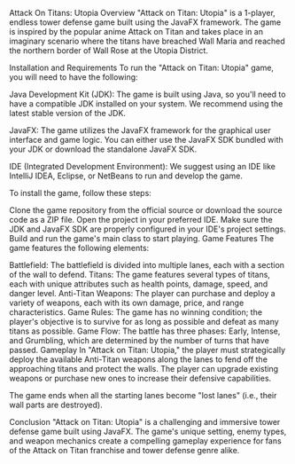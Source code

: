 Attack On Titans: Utopia
Overview
"Attack on Titan: Utopia" is a 1-player, endless tower defense game built using the JavaFX framework. The game is inspired by the popular anime Attack on Titan and takes place in an imaginary scenario where the titans have breached Wall Maria and reached the northern border of Wall Rose at the Utopia District.

Installation and Requirements
To run the "Attack on Titan: Utopia" game, you will need to have the following:

Java Development Kit (JDK): The game is built using Java, so you'll need to have a compatible JDK installed on your system. We recommend using the latest stable version of the JDK.

JavaFX: The game utilizes the JavaFX framework for the graphical user interface and game logic. You can either use the JavaFX SDK bundled with your JDK or download the standalone JavaFX SDK.

IDE (Integrated Development Environment): We suggest using an IDE like IntelliJ IDEA, Eclipse, or NetBeans to run and develop the game.

To install the game, follow these steps:

Clone the game repository from the official source or download the source code as a ZIP file.
Open the project in your preferred IDE.
Make sure the JDK and JavaFX SDK are properly configured in your IDE's project settings.
Build and run the game's main class to start playing.
Game Features
The game features the following elements:

Battlefield: The battlefield is divided into multiple lanes, each with a section of the wall to defend.
Titans: The game features several types of titans, each with unique attributes such as health points, damage, speed, and danger level.
Anti-Titan Weapons: The player can purchase and deploy a variety of weapons, each with its own damage, price, and range characteristics.
Game Rules: The game has no winning condition; the player's objective is to survive for as long as possible and defeat as many titans as possible.
Game Flow: The battle has three phases: Early, Intense, and Grumbling, which are determined by the number of turns that have passed.
Gameplay
In "Attack on Titan: Utopia," the player must strategically deploy the available Anti-Titan weapons along the lanes to fend off the approaching titans and protect the walls. The player can upgrade existing weapons or purchase new ones to increase their defensive capabilities.

The game ends when all the starting lanes become "lost lanes" (i.e., their wall parts are destroyed).

Conclusion
"Attack on Titan: Utopia" is a challenging and immersive tower defense game built using JavaFX. The game's unique setting, enemy types, and weapon mechanics create a compelling gameplay experience for fans of the Attack on Titan franchise and tower defense genre alike.
